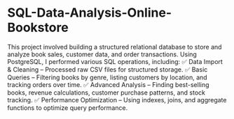 # SQL-Data-Analysis-Online-Bookstore

This project involved building a structured relational database to store and analyze book sales, customer data, and order transactions. Using PostgreSQL, I performed various SQL operations, including:
✅ Data Import & Cleaning – Processed raw CSV files for structured storage.
✅ Basic Queries – Filtering books by genre, listing customers by location, and tracking orders over time.
✅ Advanced Analysis – Finding best-selling books, revenue calculations, customer purchase patterns, and stock tracking.
✅ Performance Optimization – Using indexes, joins, and aggregate functions to optimize query performance.
